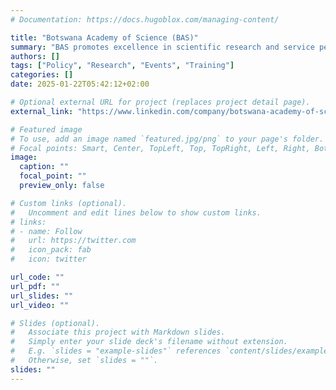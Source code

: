 ```yaml
---
# Documentation: https://docs.hugoblox.com/managing-content/

title: "Botswana Academy of Science (BAS)" 
summary: "BAS promotes excellence in scientific research and service performed by Botswana scientists."
authors: []
tags: ["Policy", "Research", "Events", "Training"]
categories: []
date: 2025-01-22T05:42:12+02:00

# Optional external URL for project (replaces project detail page).
external_link: "https://www.linkedin.com/company/botswana-academy-of-science-bas/?trk=similar-pages&originalSubdomain=bw"

# Featured image
# To use, add an image named `featured.jpg/png` to your page's folder.
# Focal points: Smart, Center, TopLeft, Top, TopRight, Left, Right, BottomLeft, Bottom, BottomRight.
image:
  caption: ""
  focal_point: ""
  preview_only: false

# Custom links (optional).
#   Uncomment and edit lines below to show custom links.
# links:
# - name: Follow
#   url: https://twitter.com
#   icon_pack: fab
#   icon: twitter

url_code: ""
url_pdf: ""
url_slides: ""
url_video: ""

# Slides (optional).
#   Associate this project with Markdown slides.
#   Simply enter your slide deck's filename without extension.
#   E.g. `slides = "example-slides"` references `content/slides/example-slides.md`.
#   Otherwise, set `slides = ""`.
slides: ""
---
```

